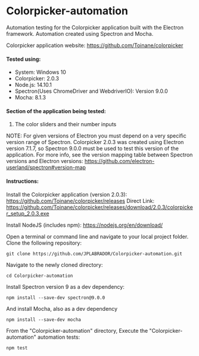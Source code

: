 # Colorpicker-automation
Automation testing for the Colorpicker application built with the Electron framework. Automation created using Spectron and Mocha.

Colorpicker application website: https://github.com/Toinane/colorpicker

#### Tested using:
* System: Windows 10
* Colorpicker: 2.0.3
* Node.js: 14.10.1
* Spectron(Uses ChromeDriver and WebdriverIO): Version 9.0.0
* Mocha: 8.1.3

#### Section of the application being tested:
1) The color sliders and their number inputs

NOTE: For given versions of Electron you must depend on a very specific version range of Spectron. Colorpicker 2.0.3 was created using Electron version 7.1.7, so Spectron 9.0.0 must be used to test this version of the application. For more info, see the version mapping table between Spectron versions and Electron versions: https://github.com/electron-userland/spectron#version-map


#### Instructions:
Install the Colorpicker application (version 2.0.3): https://github.com/Toinane/colorpicker/releases
Direct Link: https://github.com/Toinane/colorpicker/releases/download/2.0.3/colorpicker_setup_2.0.3.exe

Install NodeJS (includes npm): https://nodejs.org/en/download/

Open a terminal or command line and navigate to your local project folder. Clone the following repository:
```
git clone https://github.com/JPLABRADOR/Colorpicker-automation.git
```
Navigate to the newly cloned directory:
```
cd Colorpicker-automation
```
Install Spectron version 9 as a dev dependency:
```
npm install --save-dev spectron@9.0.0
```
And install Mocha, also as a dev dependency
```
npm install --save-dev mocha
```
From the "Colorpicker-automation" directory, Execute the "Colorpicker-automation" automation tests:
```
npm test
```
